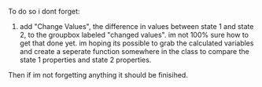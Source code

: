 To do so i dont forget:

  
1. add "Change Values", the difference in values between state 1 and state 2, to the groupbox labeled "changed values". im not 100% sure how to get that done yet. im hoping its possible to grab the calculated variables and create a seperate function somewhere in the class to compare the state 1 properties and state 2 properties.


Then if im not forgetting anything it should be finisihed.

